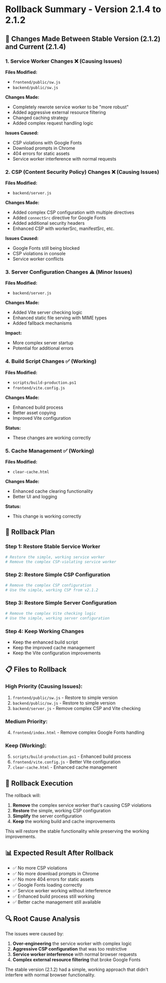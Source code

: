 # Rollback Summary - Version 2.1.4 to 2.1.2

## 🔄 Changes Made Between Stable Version (2.1.2) and Current (2.1.4)

### 1. **Service Worker Changes** ❌ (Causing Issues)
**Files Modified:**
- `frontend/public/sw.js`
- `backend/public/sw.js`

**Changes Made:**
- Completely rewrote service worker to be "more robust"
- Added aggressive external resource filtering
- Changed caching strategy
- Added complex request handling logic

**Issues Caused:**
- CSP violations with Google Fonts
- Download prompts in Chrome
- 404 errors for static assets
- Service worker interference with normal requests

### 2. **CSP (Content Security Policy) Changes** ❌ (Causing Issues)
**Files Modified:**
- `backend/server.js`

**Changes Made:**
- Added complex CSP configuration with multiple directives
- Added `connectSrc` directive for Google Fonts
- Added additional security headers
- Enhanced CSP with workerSrc, manifestSrc, etc.

**Issues Caused:**
- Google Fonts still being blocked
- CSP violations in console
- Service worker conflicts

### 3. **Server Configuration Changes** ⚠️ (Minor Issues)
**Files Modified:**
- `backend/server.js`

**Changes Made:**
- Added Vite server checking logic
- Enhanced static file serving with MIME types
- Added fallback mechanisms

**Impact:**
- More complex server startup
- Potential for additional errors

### 4. **Build Script Changes** ✅ (Working)
**Files Modified:**
- `scripts/build-production.ps1`
- `frontend/vite.config.js`

**Changes Made:**
- Enhanced build process
- Better asset copying
- Improved Vite configuration

**Status:**
- These changes are working correctly

### 5. **Cache Management** ✅ (Working)
**Files Modified:**
- `clear-cache.html`

**Changes Made:**
- Enhanced cache clearing functionality
- Better UI and logging

**Status:**
- This change is working correctly

## 🎯 **Rollback Plan**

### **Step 1: Restore Stable Service Worker**
```bash
# Restore the simple, working service worker
# Remove the complex CSP-violating service worker
```

### **Step 2: Restore Simple CSP Configuration**
```bash
# Remove the complex CSP configuration
# Use the simple, working CSP from v2.1.2
```

### **Step 3: Restore Simple Server Configuration**
```bash
# Remove the complex Vite checking logic
# Use the simple, working server configuration
```

### **Step 4: Keep Working Changes**
- Keep the enhanced build script
- Keep the improved cache management
- Keep the Vite configuration improvements

## 📋 **Files to Rollback**

### **High Priority (Causing Issues):**
1. `frontend/public/sw.js` - Restore to simple version
2. `backend/public/sw.js` - Restore to simple version  
3. `backend/server.js` - Remove complex CSP and Vite checking

### **Medium Priority:**
4. `frontend/index.html` - Remove complex Google Fonts handling

### **Keep (Working):**
5. `scripts/build-production.ps1` - Enhanced build process
6. `frontend/vite.config.js` - Better Vite configuration
7. `clear-cache.html` - Enhanced cache management

## 🚀 **Rollback Execution**

The rollback will:
1. **Remove** the complex service worker that's causing CSP violations
2. **Restore** the simple, working CSP configuration
3. **Simplify** the server configuration
4. **Keep** the working build and cache improvements

This will restore the stable functionality while preserving the working improvements.

## 📊 **Expected Result After Rollback**

- ✅ No more CSP violations
- ✅ No more download prompts in Chrome
- ✅ No more 404 errors for static assets
- ✅ Google Fonts loading correctly
- ✅ Service worker working without interference
- ✅ Enhanced build process still working
- ✅ Better cache management still available

## 🔍 **Root Cause Analysis**

The issues were caused by:
1. **Over-engineering** the service worker with complex logic
2. **Aggressive CSP configuration** that was too restrictive
3. **Service worker interference** with normal browser requests
4. **Complex external resource filtering** that broke Google Fonts

The stable version (2.1.2) had a simple, working approach that didn't interfere with normal browser functionality. 